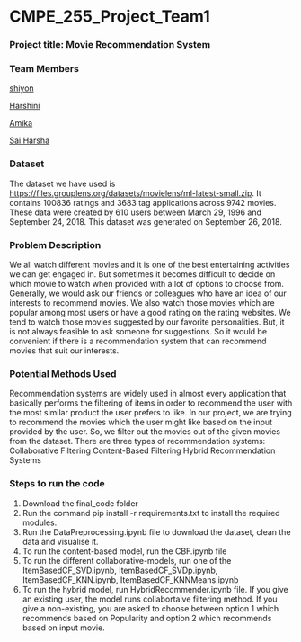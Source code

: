 # CMPE_255_Project_Team1
### Project title: Movie Recommendation System ###
### __Team Members__ ###

[shiyon](https://github.com/shiyonkuriank)

[Harshini](https://github.com/HarshiniKomali)

[Amika](https://github.com/AmikaMehta123)

[Sai Harsha](https://github.com/sreeharsha-glitch)
### Dataset ###
The dataset we have used is https://files.grouplens.org/datasets/movielens/ml-latest-small.zip. It contains 100836 ratings and 3683 tag applications across 9742 movies. These data were created by 610 users between March 29, 1996 and September 24, 2018. This dataset was generated on September 26, 2018.
### Problem Description ###
We all watch different movies and it is one of the best entertaining activities we can get engaged in. But sometimes it becomes difficult to decide on which movie to watch when provided with a lot of options to choose from. Generally, we would ask our friends or colleagues who have an idea of our interests to recommend movies. We also watch those movies which are popular among most users or have a good rating on the rating websites. We tend to watch those movies suggested by our favorite personalities. But, it is not always feasible to ask someone for suggestions. So it would be convenient if there is a recommendation system that can recommend movies that suit our interests.
### Potential Methods Used ###
Recommendation systems are widely used in almost every application that basically performs the filtering of items in order to recommend the user with the most similar product the user prefers to like. In our project, we are trying to recommend the movies which the user might like based on the input provided by the user. So, we filter out the movies out of the given movies from the dataset. 
There are three types of recommendation systems:
Collaborative Filtering
Content-Based Filtering
Hybrid Recommendation Systems
### Steps to run the code
1. Download the final_code folder
2. Run the command pip install -r requirements.txt to install the required modules.
3. Run the DataPreprocessing.ipynb file to download the dataset, clean the data and visualise it.
4. To run the content-based model, run the CBF.ipynb file
5. To run the different collaborative-models, run one of the ItemBasedCF_SVD.ipynb, ItemBasedCF_SVDp.ipynb, ItemBasedCF_KNN.ipynb, ItemBasedCF_KNNMeans.ipynb
6. To run the hybrid model, run HybridRecommender.ipynb file. If you give an existing user, the model runs collabortaive filtering method. If you give a non-existing, you are asked to choose between option 1 which recommends based on Popularity and option 2 which recommends based on input movie.

